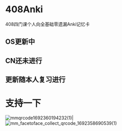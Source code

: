 # 408Anki
408四门课个人向全基础零遗漏Anki记忆卡
## OS更新中
## CN还未进行
## 更新随本人复习进行
# 支持一下 

![mmqrcode1692360194232(1)](https://github.com/qindarkstone/408Anki/assets/81075299/02f514c5-b949-4bb1-8557-cfffeec189b3)|![mm_facetoface_collect_qrcode_1692358690539(1)](https://github.com/qindarkstone/408Anki/assets/81075299/548d7676-d0d5-47b7-b2c4-aeb9524b0d24)
